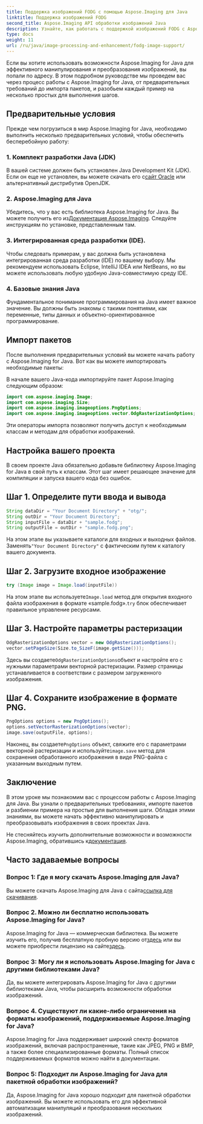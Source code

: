 ```yaml
---
title: Поддержка изображений FODG с помощью Aspose.Imaging для Java
linktitle: Поддержка изображений FODG
second_title: Aspose.Imaging API обработки изображений Java
description: Узнайте, как работать с поддержкой изображений FODG с Aspose.Imaging для Java. Мощная библиотека для манипулирования и преобразования изображений.
type: docs
weight: 11
url: /ru/java/image-processing-and-enhancement/fodg-image-support/
---
```

Если вы хотите использовать возможности Aspose.Imaging for Java для эффективного манипулирования и преобразования изображений, вы попали по адресу. В этом подробном руководстве мы проведем вас через процесс работы с Aspose.Imaging for Java, от предварительных требований до импорта пакетов, и разобьем каждый пример на несколько простых для выполнения шагов.

## Предварительные условия

Прежде чем погрузиться в мир Aspose.Imaging for Java, необходимо выполнить несколько предварительных условий, чтобы обеспечить бесперебойную работу:

### 1. Комплект разработки Java (JDK)

 В вашей системе должен быть установлен Java Development Kit (JDK). Если он еще не установлен, вы можете скачать его с[сайт Oracle](https://www.oracle.com/java/technologies/javase-downloads) или альтернативный дистрибутив OpenJDK.

### 2. Aspose.Imaging для Java

 Убедитесь, что у вас есть библиотека Aspose.Imaging for Java. Вы можете получить его из[Документация Aspose.Imaging](https://reference.aspose.com/imaging/java/). Следуйте инструкциям по установке, представленным там.

### 3. Интегрированная среда разработки (IDE).

Чтобы следовать примерам, у вас должна быть установлена интегрированная среда разработки (IDE) по вашему выбору. Мы рекомендуем использовать Eclipse, IntelliJ IDEA или NetBeans, но вы можете использовать любую удобную Java-совместимую среду IDE.

### 4. Базовые знания Java

Фундаментальное понимание программирования на Java имеет важное значение. Вы должны быть знакомы с такими понятиями, как переменные, типы данных и объектно-ориентированное программирование.

## Импорт пакетов

После выполнения предварительных условий вы можете начать работу с Aspose.Imaging for Java. Вот как вы можете импортировать необходимые пакеты:

В начале вашего Java-кода импортируйте пакет Aspose.Imaging следующим образом:

```java
import com.aspose.imaging.Image;
import com.aspose.imaging.Size;
import com.aspose.imaging.imageoptions.PngOptions;
import com.aspose.imaging.imageoptions.vector.OdgRasterizationOptions;
```

Эти операторы импорта позволяют получить доступ к необходимым классам и методам для обработки изображений.

## Настройка вашего проекта

В своем проекте Java обязательно добавьте библиотеку Aspose.Imaging for Java в свой путь к классам. Этот шаг имеет решающее значение для компиляции и запуска вашего кода без ошибок.

## Шаг 1. Определите пути ввода и вывода

```java
String dataDir = "Your Document Directory" + "otg/";
String outDir = "Your Document Directory";
String inputFile = dataDir + "sample.fodg";
String outputFile = outDir + "sample.fodg.png";
```

 На этом этапе вы указываете каталоги для входных и выходных файлов. Заменять`"Your Document Directory"` с фактическим путем к каталогу вашего документа.

## Шаг 2. Загрузите входное изображение

```java
try (Image image = Image.load(inputFile))
```

 На этом этапе вы используете`Image.load` метод для открытия входного файла изображения в формате «sample.fodg».`try` блок обеспечивает правильное управление ресурсами.

## Шаг 3. Настройте параметры растеризации

```java
OdgRasterizationOptions vector = new OdgRasterizationOptions();
vector.setPageSize(Size.to_SizeF(image.getSize()));
```

 Здесь вы создаете`OdgRasterizationOptions`объект и настройте его с нужными параметрами векторной растеризации. Размер страницы устанавливается в соответствии с размером загруженного изображения.

## Шаг 4. Сохраните изображение в формате PNG.

```java
PngOptions options = new PngOptions();
options.setVectorRasterizationOptions(vector);
image.save(outputFile, options);
```

 Наконец, вы создаете`PngOptions` объект, свяжите его с параметрами векторной растеризации и используйте`image.save` метод для сохранения обработанного изображения в виде PNG-файла с указанным выходным путем.

## Заключение

В этом уроке мы познакомим вас с процессом работы с Aspose.Imaging для Java. Вы узнали о предварительных требованиях, импорте пакетов и разбиении примера на простые для выполнения шаги. Обладая этими знаниями, вы можете начать эффективно манипулировать и преобразовывать изображения в своих проектах Java.

 Не стесняйтесь изучить дополнительные возможности и возможности Aspose.Imaging, обратившись к[документация](https://reference.aspose.com/imaging/java/).

## Часто задаваемые вопросы

### Вопрос 1: Где я могу скачать Aspose.Imaging для Java?

 Вы можете скачать Aspose.Imaging для Java с сайта[ссылка для скачивания](https://releases.aspose.com/imaging/java/).

### Вопрос 2. Можно ли бесплатно использовать Aspose.Imaging for Java?

 Aspose.Imaging for Java — коммерческая библиотека. Вы можете изучить его, получив бесплатную пробную версию от[здесь](https://releases.aspose.com/) или вы можете приобрести лицензию на сайте[здесь](https://purchase.aspose.com/buy).

### Вопрос 3: Могу ли я использовать Aspose.Imaging for Java с другими библиотеками Java?

Да, вы можете интегрировать Aspose.Imaging for Java с другими библиотеками Java, чтобы расширить возможности обработки изображений.

### Вопрос 4. Существуют ли какие-либо ограничения на форматы изображений, поддерживаемые Aspose.Imaging for Java?

Aspose.Imaging for Java поддерживает широкий спектр форматов изображений, включая распространенные, такие как JPEG, PNG и BMP, а также более специализированные форматы. Полный список поддерживаемых форматов можно найти в документации.

### Вопрос 5: Подходит ли Aspose.Imaging for Java для пакетной обработки изображений?

Да, Aspose.Imaging for Java хорошо подходит для пакетной обработки изображений. Вы можете использовать его для эффективной автоматизации манипуляций и преобразования нескольких изображений.